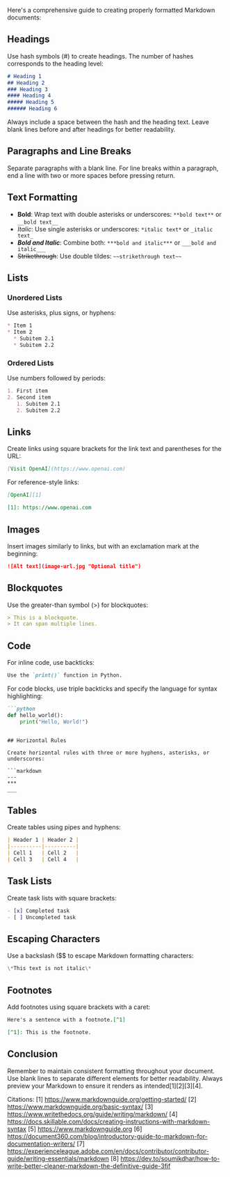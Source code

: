 Here's a comprehensive guide to creating properly formatted Markdown documents:

## Headings

Use hash symbols (#) to create headings. The number of hashes corresponds to the heading level:

```markdown
# Heading 1
## Heading 2
### Heading 3
#### Heading 4
##### Heading 5
###### Heading 6
```

Always include a space between the hash and the heading text. Leave blank lines before and after headings for better readability.

## Paragraphs and Line Breaks

Separate paragraphs with a blank line. For line breaks within a paragraph, end a line with two or more spaces before pressing return.

## Text Formatting

- **Bold**: Wrap text with double asterisks or underscores: `**bold text**` or `__bold text__`
- *Italic*: Use single asterisks or underscores: `*italic text*` or `_italic text_`
- ***Bold and Italic***: Combine both: `***bold and italic***` or `___bold and italic___`
- ~~Strikethrough~~: Use double tildes: `~~strikethrough text~~`

## Lists

### Unordered Lists

Use asterisks, plus signs, or hyphens:

```markdown
* Item 1
* Item 2
  * Subitem 2.1
  * Subitem 2.2
```

### Ordered Lists

Use numbers followed by periods:

```markdown
1. First item
2. Second item
   1. Subitem 2.1
   2. Subitem 2.2
```

## Links

Create links using square brackets for the link text and parentheses for the URL:

```markdown
[Visit OpenAI](https://www.openai.com)
```

For reference-style links:

```markdown
[OpenAI][1]

[1]: https://www.openai.com
```

## Images

Insert images similarly to links, but with an exclamation mark at the beginning:

```markdown
![Alt text](image-url.jpg "Optional title")
```

## Blockquotes

Use the greater-than symbol (>) for blockquotes:

```markdown
> This is a blockquote.
> It can span multiple lines.
```

## Code

For inline code, use backticks:

```markdown
Use the `print()` function in Python.
```

For code blocks, use triple backticks and specify the language for syntax highlighting:

```markdown
```python
def hello_world():
    print("Hello, World!")
```
```

## Horizontal Rules

Create horizontal rules with three or more hyphens, asterisks, or underscores:

```markdown
---
***
___
```

## Tables

Create tables using pipes and hyphens:

```markdown
| Header 1 | Header 2 |
|----------|----------|
| Cell 1   | Cell 2   |
| Cell 3   | Cell 4   |
```

## Task Lists

Create task lists with square brackets:

```markdown
- [x] Completed task
- [ ] Uncompleted task
```

## Escaping Characters

Use a backslash ($$ to escape Markdown formatting characters:

```markdown
\*This text is not italic\*
```

## Footnotes

Add footnotes using square brackets with a caret:

```markdown
Here's a sentence with a footnote.[^1]

[^1]: This is the footnote.
```

## Conclusion

Remember to maintain consistent formatting throughout your document. Use blank lines to separate different elements for better readability. Always preview your Markdown to ensure it renders as intended[1][2][3][4].

Citations:
[1] https://www.markdownguide.org/getting-started/
[2] https://www.markdownguide.org/basic-syntax/
[3] https://www.writethedocs.org/guide/writing/markdown/
[4] https://docs.skillable.com/docs/creating-instructions-with-markdown-syntax
[5] https://www.markdownguide.org
[6] https://document360.com/blog/introductory-guide-to-markdown-for-documentation-writers/
[7] https://experienceleague.adobe.com/en/docs/contributor/contributor-guide/writing-essentials/markdown
[8] https://dev.to/soumikdhar/how-to-write-better-cleaner-markdown-the-definitive-guide-3fif